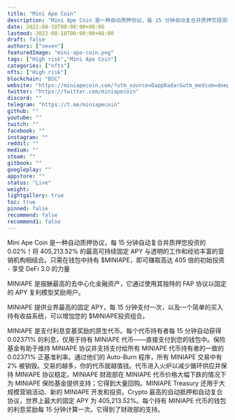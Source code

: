 ```yaml
---
title: "Mini Ape Coin"
description: "Mini Ape Coin 是一种自动质押协议，每 15 分钟自动复合并质押您投资的 0.02%！将 405,213.52% 的最高可持续固定 APY 与透明的工作和经验丰富的营销机构相结合。只需在钱包中持有 $MINIAPE，即可赚取高达 405 倍的初始投资 - 享受 DeFi 3.0 的力量"
date: 2022-08-18T00:00:00+08:00
lastmod: 2022-08-18T00:00:00+08:00
draft: false
authors: ["seven"]
featuredImage: "mini-ape-coin.png"
tags: ["High risk","Mini Ape Coin"]
categories: ["nfts"]
nfts: ["High risk"]
blockchain: "BSC"
website: "https://miniapecoin.com/?utm_source=DappRadar&utm_medium=deeplink&utm_campaign=visit-website"
twitter: "https://twitter.com/miniapecoin"
discord: ""
telegram: "https://t.me/miniapecoin"
github: ""
youtube: ""
twitch: ""
facebook: ""
instagram: ""
reddit: ""
medium: ""
steam: ""
gitbook: ""
googleplay: ""
appstore: ""
status: "Live"
weight: 
lightgallery: true
toc: true
pinned: false
recommend: false
recommend1: false
---
```

Mini Ape Coin 是一种自动质押协议，每 15 分钟自动复合并质押您投资的 0.02%！将 405,213.52% 的最高可持续固定 APY 与透明的工作和经验丰富的营销机构相结合。只需在钱包中持有 $MINIAPE，即可赚取高达 405 倍的初始投资 - 享受 DeFi 3.0 的力量

MINIAPE 是报酬最高的去中心化金融资产，它通过使用其独特的 FAP 协议以固定的 APY 复利模型奖励用户。

MINIAPE 提供业界最高的固定 APY，每 15 分钟支付一次，以及一个简单的买入持有收益系统，可以增加您的 $MINIAPE投资组合。

MINIAPE 是支付利息变基奖励的原生代币。每个代币持有者每 15 分钟自动获得 0.02371% 的利息，仅用于持有 MINIAPE 代币——直接支付到您的钱包中。保险基金有助于维持 MINIAPE 协议并支持支付给所有 MINIAPE 代币持有者的一致的 0.02371% 正基准利率。通过他们的 Auto-Burn 程序，所有 MINIAPE 交易中有 2% 被销毁。交易的越多，你的代币就越值钱。代币进入火炉以减少循环供应并保持 MINIAPE 协议稳定。MINIAPE 财政部在 MINIAPE 代币价格大幅下跌的情况下为 MINIAPE 保险基金提供支持；它得到大量回购。MINIAPE Treasury 还用于大规模营销活动、新的 MINIAPE 开发和投资。Crypto 最高的自动抵押和自动复合协议，世界上最大的固定 APY 为 405,213.52%。每个持有 MINIAPE 代币的钱包的利息奖励每 15 分钟计算一次。它得到了财政部的支持。